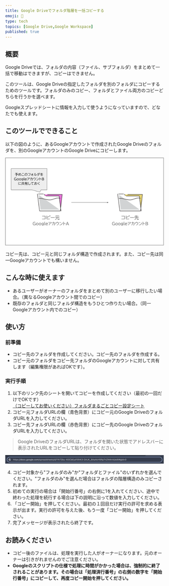 ```yaml
---
title: Google Driveでフォルダ階層を一括コピーする
emoji: 📁
type: tech
topics: [Google Drive,Google Workspace]
published: true
---
```

## 概要
Google Driveでは、フォルダの内容（ファイル、サブフォルダ）をまとめて一括で移動はできますが、コピーはできません。

このツールは、Google Driveの指定したフォルダを別のフォルダにコピーするためのツールです。フォルダのみのコピー、フォルダとファイル両方のコピーどちらを行うかを選べます。

Googleスプレッドシートに情報を入力して使うようになっていますので、どなたでも使えます。

## このツールでできること
以下の図のように、あるGoogleアカウントで作成されたGoogle Driveのフォルダを、別のGoogleアカウントのGoogle Driveにコピーします。

![](/images/google/google_drive_bulk_copy/01.png)

コピー先は、コピー元と同じフォルダ構造で作成されます。また、コピー先は同一Googleアカウントでも構いません。

## こんな時に使えます
- あるユーザーがオーナーのフォルダをまとめて別のユーザーに移行したい場合。（異なるGoogleアカウント間でのコピー）
- 既存のフォルダと同じフォルダ構造をもうひとつ作りたい場合。（同一Googleアカウント内でのコピー）

## 使い方
### 前準備
- コピー先のフォルダを作成してください。コピー先のフォルダを作成する。
- コピー元のフォルダをコピー先フォルダのGoogleアカウントに対して共有します（編集権限があればOKです）。

### 実行手順
1. 以下のリンク先のシートを開いてコピーを作成してください（最初の一回だけでOKです）  
[（コピーしてお使いください）フォルダまるごとコピー設定シート](https://docs.google.com/spreadsheets/d/1CF2qnO3gSGKltpTFYoMLiIpeUwIk1HUanAQlzdm3h7k/edit?usp=sharing)
2. コピー元フォルダURLの欄（青色背景）にコピー元のGoogle DriveのフォルダURLを入力してください。
3. コピー先フォルダURLの欄（赤色背景）にコピー先のGoogle DriveのフォルダURLを入力してください。

> Google DriveのフォルダURLは、フォルダを開いた状態でアドレスバーに表示されたURLをコピーして貼り付けてください。

![](/images/google/google_drive_bulk_copy/02.png)

4. コピー対象から"フォルダのみ"か"フォルダとファイル"のいずれかを選んでください。"フォルダのみ"を選んだ場合はフォルダの階層構造のみコピーされます。
5. 初めての実行の場合は「開始行番号」の右側に1を入れてください、途中で終わった処理を続行する場合は下の説明に沿って数値を入力してください。
6. 「コピー開始」を押してください。最初の１回目だけ実行の許可を求める表示が出ます。実行の許可を与えた後、もう一度「コピー開始」を押してください。
7. 完了メッセージが表示されたら終了です。

## お読みください
- コピー後のファイルは、処理を実行した人がオーナーになります。元のオーナーは引きがれませんのでご注意ください。
- **Googleのスクリプトの仕様で処理に時間がかかった場合は、強制的に終了されることがあります。その場合は「処理済行番号」の右側の数字を「開始行番号」にコピーして、再度コピー開始を押してください。**
